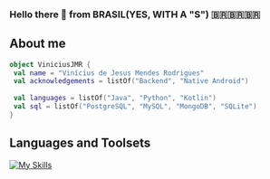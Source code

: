 ### Hello there 👋 from BRASIL(YES, WITH A "S") 🇧🇷🇧🇷🇧🇷
                        
## **About me**
```kotlin
object ViniciusJMR {
 val name = "Vinícius de Jesus Mendes Rodrigues"
 val acknowledgements = listOf("Backend", "Native Android")
 
 val languages = listOf("Java", "Python", "Kotlin")
 val sql = listOf("PostgreSQL", "MySQL", "MongoDB", "SQLite")
}
```

## **Languages and Toolsets**  

[![My Skills](https://skillicons.dev/icons?i=linux,java,kotlin,spring,py,django,docker,mysql,postgres,mongodb,androidstudio,idea,vscode)](https://skillicons.dev)


<!--
**ViniciusJMR/ViniciusJMR** is a ✨ _special_ ✨ repository because its `README.md` (this file) appears on your GitHub profile.

Here are some ideas to get you started:

- 🔭 I’m currently working on ...
- 🌱 I’m currently learning ...
- 👯 I’m looking to collaborate on ...
- 🤔 I’m looking for help with ...
- 💬 Ask me about ...
- 📫 How to reach me: ...
- 😄 Pronouns: ...
- ⚡ Fun fact: ...
-->
